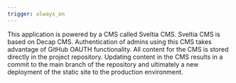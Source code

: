 ```yaml
---
trigger: always_on
---
```


This application is powered by a CMS called Sveltia CMS.  Sveltia CMS is based on Decap CMS.  Authentication of admins using this CMS takes advantage of GitHub OAUTH functionality.  All content for the CMS is stored directly in the project repository.  Updating content in the CMS results in a commit to the main branch of the repository and ultimately a new deployment of the static site to the production environment.